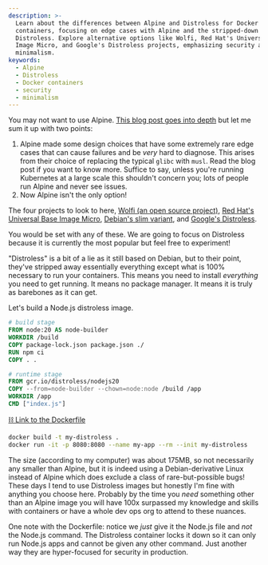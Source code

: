 ```yaml
---
description: >-
  Learn about the differences between Alpine and Distroless for Docker
  containers, focusing on edge cases with Alpine and the stripped-down nature of
  Distroless. Explore alternative options like Wolfi, Red Hat's Universal Base
  Image Micro, and Google's Distroless projects, emphasizing security and
  minimalism.
keywords:
  - Alpine
  - Distroless
  - Docker containers
  - security
  - minimalism
---
```


You may not want to use Alpine. [This blog post goes into depth][blog] but let me sum it up with two points:

1. Alpine made some design choices that have some extremely rare edge cases that can cause failures and be _very_ hard to diagnose. This arises from their choice of replacing the typical `glibc` with `musl`. Read the blog post if you want to know more. Suffice to say, unless you're running Kubernetes at a large scale this shouldn't concern you; lots of people run Alpine and never see issues.
1. Now Alpine isn't the only option!

The four projects to look to here, [Wolfi (an open source project)][wolfi], [Red Hat's Universal Base Image Micro][ubi], [Debian's slim variant][slim], and [Google's Distroless][distroless].

You would be set with any of these. We are going to focus on Distroless because it is currently the most popular but feel free to experiment!

"Distroless" is a bit of a lie as it still based on Debian, but to their point, they've stripped away essentially everything except what is 100% necessary to run your containers. This means you need to install _everything_ you need to get running. It means no package manager. It means it is truly as barebones as it can get.

Let's build a Node.js distroless image.

```dockerfile
# build stage
FROM node:20 AS node-builder
WORKDIR /build
COPY package-lock.json package.json ./
RUN npm ci
COPY . .

# runtime stage
FROM gcr.io/distroless/nodejs20
COPY --from=node-builder --chown=node:node /build /app
WORKDIR /app
CMD ["index.js"]
```

[⛓️ Link to the Dockerfile][dockerfile-file]

```bash
docker build -t my-distroless .
docker run -it -p 8080:8080 --name my-app --rm --init my-distroless
```

The size (according to my computer) was about 175MB, so not necessarily any smaller than Alpine, but it is indeed using a Debian-derivative Linux instead of Alpine which does exclude a class of rare-but-possible bugs! These days I tend to use Distroless images but honestly I'm fine with anything you choose here. Probably by the time you _need_ something other than an Alpine image you will have 100x surpassed my knowledge and skills with containers or have a whole dev ops org to attend to these nuances.

One note with the Dockerfile: notice we _just_ give it the Node.js file and _not_ the Node.js command. The Distroless container locks it down so it can only run Node.js apps and cannot be given any other command. Just another way they are hyper-focused for security in production.

[blog]: https://martinheinz.dev/blog/92
[wolfi]: https://wolfi.dev
[distroless]: https://github.com/GoogleContainerTools/distroless
[ubi]: https://catalog.redhat.com/software/base-images
[node-file]: https://github.com/btholt/project-files-for-complete-intro-to-containers-v2/blob/main/distroless/index.js
[dockerfile-file]: https://github.com/btholt/project-files-for-complete-intro-to-containers-v2/blob/main/distroless/Dockerfile
[slim]: https://hub.docker.com/_/debian
